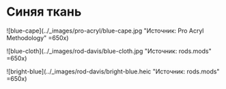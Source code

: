 # Синяя ткань

![blue-cape](../_images/pro-acryl/blue-cape.jpg "Источник: Pro Acryl Methodology" =650x)

![blue-cloth](../_images/rod-davis/blue-cloth.jpg "Источник: rods.mods" =650x)

![bright-blue](../_images/rod-davis/bright-blue.heic "Источник: rods.mods" =650x)
